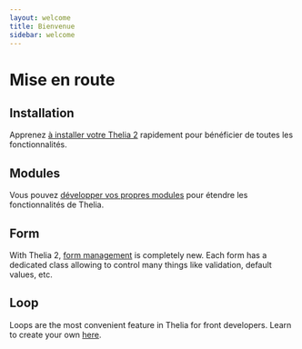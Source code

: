 ```yaml
---
layout: welcome
title: Bienvenue
sidebar: welcome
---
```


<div class="page-header">
    <h1>Mise en route</h1>
</div>

## Installation
Apprenez [à installer votre Thelia 2](/fr/documentation/installation.html) rapidement pour bénéficier de toutes les fonctionnalités.

## Modules
Vous pouvez [développer vos propres modules](/fr/documentation/modules/index.html) pour étendre les fonctionnalités de Thelia.

## Form
With Thelia 2, [form management](/en/documentation/form/index.html) is completely new. Each form has a dedicated class allowing to control many things like validation, default values, etc.

## Loop
Loops are the most convenient feature in Thelia for front developers. Learn to create your own [here](/en/documentation/loop/index.html).